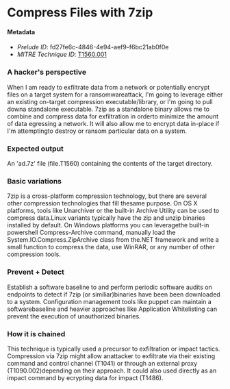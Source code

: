 
# Compress Files with 7zip

#### Metadata

- *Prelude ID*: fd27fe6c-4846-4e94-aef9-f6bc21ab0f0e
- *MITRE Technique ID*: [T1560.001](https://attack.mitre.org/techniques/T1560/001)

### A hacker's perspective

When I am ready to exfiltrate data from a network or potentially encrypt files on a target system for a ransomwareattack, I'm going to leverage either an existing on-target compression executable/library, or I'm going to pull downa standalone executable.  7zip as a standalone binary allows me to combine and compress data for exfiltration in orderto minimize the amount of data egressing a network.  It will also allow me to encrypt data in-place if I'm attemptingto destroy or ransom particular data on a system.

### Expected output

An 'ad.7z' file (file.T1560) containing the contents of the target directory.

### Basic variations

7zip is a cross-platform compression technology, but there are several other compression technologies that fill thesame purpose.  On OS X platforms, tools like Unarchiver or the built-in Archive Utility can be used to compress data.Linux variants typically have the zip and unzip binaries installed by default. On Windows platforms you can leveragethe built-in powershell Compress-Archive command, manually load the System.IO.Compress.ZipArchive class from the.NET framework and write a small function to compress the data, use WinRAR, or any number of other compression tools.

### Prevent + Detect

Establish a software baseline to and perform periodic software audits on endpoints to detect if 7zip (or similiar)binaries have been been downloaded to a system. Configuration management tools like puppet can maintain a softwarebaseline and heavier approaches like Application Whitelisting can prevent the execution of unauthorized binaries.

### How it is chained

This technique is typically used a precursor to exfiltration or impact tactics. Compression via 7zip might allow anattacker to exfiltrate via their existing command and control channel (T1041) or through an external proxy (T1090.002)depending on their approach. It could also used directly as an impact command by ecrypting data for impact (T1486).
